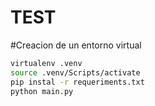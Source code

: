 # TEST

#Creacion de un entorno virtual 
``` bash
virtualenv .venv
source .venv/Scripts/activate
pip instal -r requeriments.txt
python main.py
```